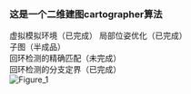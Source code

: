 ### 这是一个二维建图cartographer算法  
虚拟模拟环境（已完成）
局部位姿优化（已完成）   
子图（半成品）  
回环检测的精确匹配（未完成）  
回环检测的分支定界（已完成）    
![Figure_1](https://github.com/user-attachments/assets/6bcb6a1f-3a10-42f5-a0d4-9b94690a366e)  
